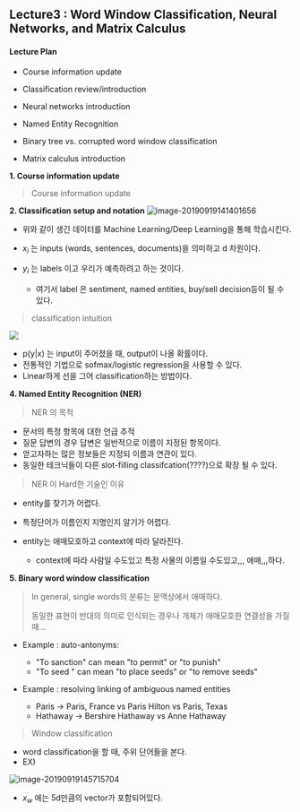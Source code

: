 ## Lecture3 : Word Window Classification, Neural Networks, and Matrix Calculus

#### Lecture Plan
- Course information update

- Classification review/introduction

- Neural networks introduction

- Named Entity Recognition

- Binary tree vs. corrupted word window classification

- Matrix calculus introduction 

  

**1. Course information update**

> Course information update



**2. Classification setup and notation**
![image-20190919141401656](/Users/yeonsulee/Documents/image-20190919141401656.png)

- 위와 같이 생긴 데이터를 Machine Learning/Deep Learning을 통해 학습시킨다.

- $x_i$ 는 inputs (words, sentences, documents)을 의미하고 d 차원이다.

- $y_i$ 는 labels 이고 우리가 예측하려고 하는 것이다. 

  - 여기서 label 은 sentiment, named entities, buy/sell decision등이 될 수 있다.

  

> classification intuition 

![](/Users/yeonsulee/Documents/image-20190919142608301.png)

- p(y|x) 는 input이 주어졌을 때, output이 나올 확률이다.
- 전통적인 기법으로 sofmax/logistic regression을 사용할 수 있다. 
- Linear하게 선을 그어 classification하는 방법이다.



**4. Named Entity Recognition (NER)**

> NER 의 목적

- 문서의 특정 항목에 대한 언급 추적
- 질문 답변의 경우 답변은 일반적으로 이름이 지정된 항목이다.
- 얻고자하는 많은 정보들은 지정되 이름과 연관이 있다.
- 동일한 테크닉들이 다른 slot-filling classifcation(????)으로 확장 될 수 있다.



> NER 이 Hard한 기술인 이유

- entity를 찾기가 어렵다. 

- 특정단어가 이름인지 지명인지 알기가 어렵다.

- entity는 애매모호하고 context에 따라 달라진다.

  - context에 따라 사람일 수도있고 특정 사물의 이름일 수도있고,,, 애매,,,하다.

    

**5. Binary word window classification**

> In general, single words의 분류는 문맥상에서 애매하다.
>
> 동일한 표현이 반대의 의미로 인식되는 경우나 개체가 애매모호한 연결성을 가질 때...

- Example : auto-antonyms:

  - "To sanction" can mean "to permit" or "to punish"
  - "To seed " can mean "to place seeds" or "to remove seeds"

- Example : resolving linking of ambiguous named entities

  - Paris -> Paris, France vs Paris Hilton vs Paris, Texas
  - Hathaway -> Bershire Hathaway vs Anne Hathaway 

  

> Window classification 

- word classification을 할 때, 주위 단어들을 본다.
- EX)

![image-20190919145715704](/Users/yeonsulee/Documents/image-20190919145715704.png)

- $x_w$ 에는 5d만큼의 vector가 포함되어있다. 